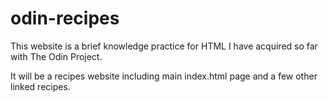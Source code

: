 # odin-recipes

This website is a brief knowledge practice for HTML I have acquired so far with The Odin Project.

It will be a recipes website including main index.html page and a few other linked recipes.